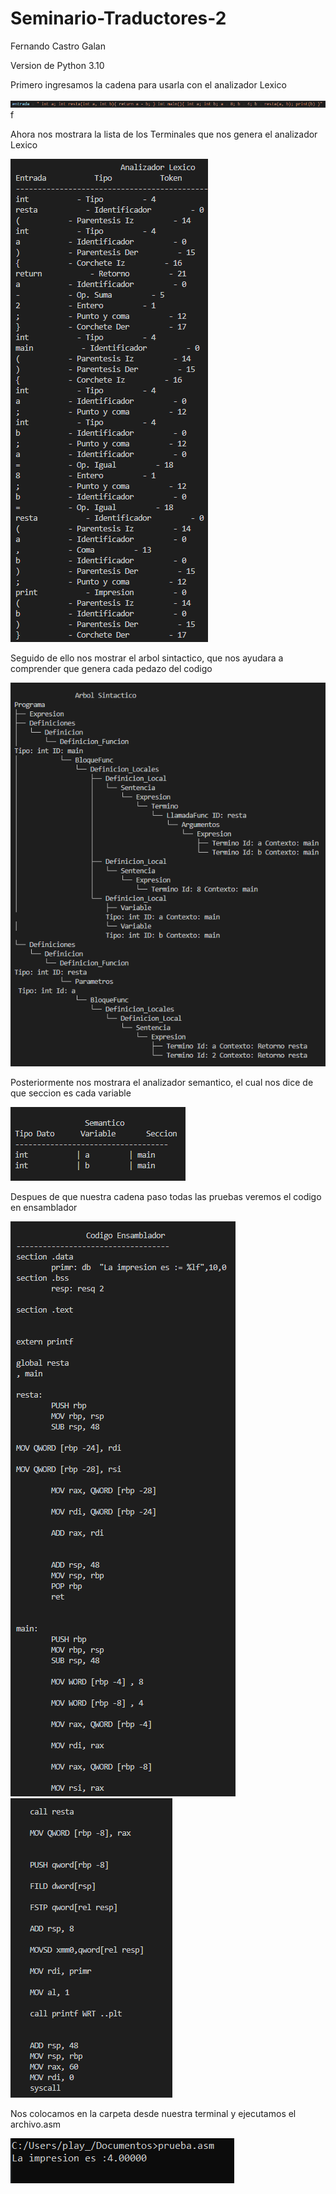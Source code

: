 # Seminario-Traductores-2
Fernando Castro Galan 

Version de Python 3.10

Primero ingresamos la cadena para usarla con el analizador Lexico

![Cadena](https://github.com/ByPona/Seminario-Traductores-2/blob/main/Cadena.png)f

Ahora nos mostrara la lista de los Terminales que nos genera el analizador Lexico

![Cadena](https://github.com/ByPona/Seminario-Traductores-2/blob/main/Lexico.png)

Seguido de ello nos mostrar el arbol sintactico, que nos ayudara a comprender que genera cada pedazo del codigo

![Cadena](https://github.com/ByPona/Seminario-Traductores-2/blob/main/Arbol%20-%20Sintactico.png)

Posteriormente nos mostrara el analizador semantico, el cual nos dice de que seccion es cada variable 

![Cadena](https://github.com/ByPona/Seminario-Traductores-2/blob/main/Semantico.png)

Despues de que nuestra cadena paso todas las pruebas veremos el codigo en ensamblador 

![Cadena](https://github.com/ByPona/Seminario-Traductores-2/blob/main/Codigo%20-%20Ensamblador.png)
![Cadena](https://github.com/ByPona/Seminario-Traductores-2/blob/main/Codigo%20-%20Ensamblador2.png)

Nos colocamos en la carpeta desde nuestra terminal y ejecutamos el archivo.asm

![Cadena](https://github.com/ByPona/Seminario-Traductores-2/blob/main/Resultado.png)

